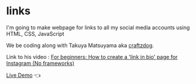 # links

<p>
  I'm going to make webpage for links to all my social media accounts using HTML, CSS, JavaScript
</p>

We be coding along with Takuya Matsuyama aka [craftzdog](https://github.com/craftzdog).

Link to his video : [For beginners: How to create a 'link in bio' page for Instagram (No frameworks)](https://www.youtube.com/watch?v=u71pHOyvBp0&t=1121s&ab_channel=devaslife)

[Live Demo](https://farzadin.github.io/links/) :point_left:

